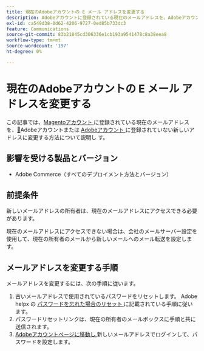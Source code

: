 ```yaml
---
title: 現在のAdobeアカウントの E メール アドレスを変更する
description: Adobeアカウントに登録されている現在のメールアドレスを、AdobeアカウントまたはMagentoアカウントに登録されていない新しいアドレスに変更する方法を説明します。
exl-id: ca549d38-0d62-4206-9727-0ed85b733dc3
feature: Communications
source-git-commit: 83b21845cd306336e1cb193a9541478c8a38eea8
workflow-type: tm+mt
source-wordcount: '197'
ht-degree: 0%

---
```


# 現在のAdobeアカウントの E メール アドレスを変更する

この記事では、[Magentoアカウント ](https://account.adobe.com/) に登録されている現在のメールアドレスを、[&#128279;](https://account.magento.com/)Adobeアカウントまたは [Adobeアカウント ](https://account.adobe.com/) に登録されていない新しいアドレスに変更する方法について説明し  す。

## 影響を受ける製品とバージョン

* Adobe Commerce（すべてのデプロイメント方法とバージョン）

## 前提条件

新しいメールアドレスの所有者は、現在のメールアドレスにアクセスできる必要があります。

現在のメールアドレスにアクセスできない場合は、会社のメールサーバー設定を使用して、現在の所有者のメールから新しいメールへのメール転送を設定します。

## メールアドレスを変更する手順

メールアドレスを変更するには、次の手順に従います。

1. 古いメールアドレスで使用されているパスワードをリセットします。 Adobe helpx の [ パスワードを忘れた場合のリセット ](https://helpx.adobe.com/manage-account/using/change-or-reset-password.html) に記載されている手順に従います。
1. パスワードリセットリンクは、現在の所有者のメールボックスに手順と共に送信されます。
1. [Adobeアカウントページに移動し ](https://account.adobe.com) 新しいメールアドレスでログインして、パスワードを設定します。
